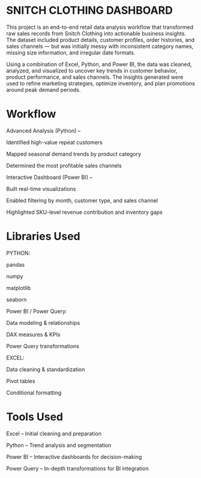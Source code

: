 # SNITCH CLOTHING DASHBOARD 
This project is an end-to-end retail data analysis workflow that transformed raw sales records from Snitch Clothing into actionable business insights. The dataset included product details, customer profiles, order histories, and sales channels — but was initially messy with inconsistent category names, missing size information, and irregular date formats.

Using a combination of Excel, Python, and Power BI, the data was cleaned, analyzed, and visualized to uncover key trends in customer behavior, product performance, and sales channels. The insights generated were used to refine marketing strategies, optimize inventory, and plan promotions around peak demand periods.

# Workflow

Advanced Analysis (Python) –

Identified high-value repeat customers

Mapped seasonal demand trends by product category

Determined the most profitable sales channels

Interactive Dashboard (Power BI) –

Built real-time visualizations

Enabled filtering by month, customer type, and sales channel

Highlighted SKU-level revenue contribution and inventory gaps

# Libraries Used

PYTHON:

pandas

numpy

matplotlib

seaborn

Power BI / Power Query:

Data modeling & relationships

DAX measures & KPIs

Power Query transformations

EXCEL:

Data cleaning & standardization

Pivot tables

Conditional formatting

# Tools Used

Excel – Initial cleaning and preparation

Python – Trend analysis and segmentation

Power BI – Interactive dashboards for decision-making

Power Query – In-depth transformations for BI integration
